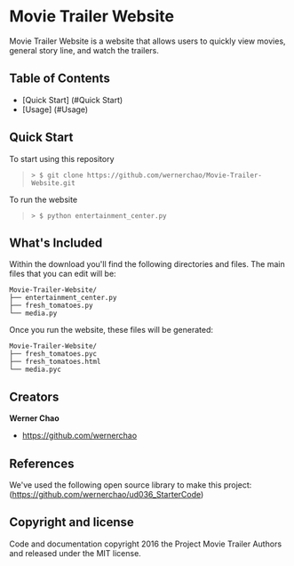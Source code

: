 # Movie Trailer Website

Movie Trailer Website is a website that allows users to quickly 
view movies, general story line, and watch the trailers.

## Table of Contents
- [Quick Start] (#Quick Start)
- [Usage] (#Usage)

## Quick Start

To start using this repository

>  ```> $ git clone https://github.com/wernerchao/Movie-Trailer-Website.git```

To run the website

> ```> $ python entertainment_center.py```

## What's Included

Within the download you'll find the following directories and files. 
The main files that you can edit will be:

```
Movie-Trailer-Website/
├── entertainment_center.py
├── fresh_tomatoes.py
└── media.py 
```

Once you run the website, these files will be generated:

```
Movie-Trailer-Website/
├── fresh_tomatoes.pyc
├── fresh_tomatoes.html
└── media.pyc 
```

## Creators

**Werner Chao**

- <https://github.com/wernerchao>

## References

We've used the following open source library to make this project:
(https://github.com/wernerchao/ud036_StarterCode) 

## Copyright and license

Code and documentation copyright 2016 the Project Movie Trailer
Authors and released under the MIT license.

